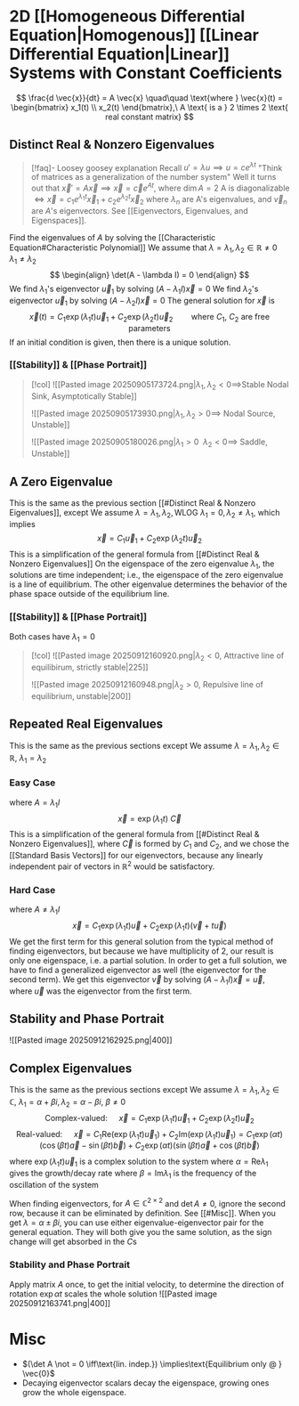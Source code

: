 # 2D [[Homogeneous Differential Equation|Homogenous]] [[Linear Differential Equation|Linear]] Systems with Constant Coefficients
$$
\frac{d \vec{x}}{dt} = A \vec{x}
\quad\quad \text{where } \vec{x}(t) = \begin{bmatrix}
x_1(t) \\
x_2(t)
\end{bmatrix},\ A \text{ is a } 2 \times 2 \text{ real constant matrix}
$$
## Distinct Real & Nonzero Eigenvalues
> [!faq]- Loosey goosey explanation
Recall $u' = \lambda u \implies u = ce^{\lambda t}$
"Think of matrices as a generalization of the number system"
Well it turns out that $\vec{x}' = A \vec{x} \implies \vec{x} = \vec{c}e^{At}$, where $\dim A = 2$
A is diagonalizable $\iff \vec{x} = c_{1} e^{\lambda_{1} t} \vec{x}_{1} + c_{2} e^{\lambda_{2} t} \vec{x}_{2}$ where $\lambda_{n}$ are A's eigenvalues, and $\vec{v}_{n}$ are $A$'s eigenvectors. See [[Eigenvectors, Eigenvalues, and Eigenspaces]].

Find the eigenvalues of $A$ by solving the [[Characteristic Equation#Characteristic Polynomial]]
We assume that $\lambda = \lambda_{1}, \lambda_{2} \in \mathbb{R} \not = 0 \quad \lambda_{1} \not = \lambda_{2}$
$$
\begin{align}
\det(A - \lambda I) = 0
\end{align}
$$
We find $\lambda_1$'s eigenvector $\vec{u}_{1}$ by solving $(A-\lambda_{1} I) \vec{x} = 0$
We find $\lambda_2$'s eigenvector $\vec{u}_{1}$ by solving $(A-\lambda_{2} I) \vec{x} = 0$
The general solution for $\vec{x}$ is
$$
\vec{x}(t) = C_{1} \exp(\lambda_{1}t) \vec{u}_{1} + C_{2} \exp(\lambda_{2}t) \vec{u}_{2} \quad \quad \text{where } C_{1},\ C_{2} \text{ are free parameters}
$$
If an initial condition is given, then there is a unique solution.
### [[Stability]] & [[Phase Portrait]]
> [!col]
> ![[Pasted image 20250905173724.png|$\lambda_{1}, \lambda_{2} < 0 \implies$Stable Nodal Sink, Asymptotically Stable]]
> 
> ![[Pasted image 20250905173930.png|$\lambda_{1}, \lambda_{2} > 0 \implies$ Nodal Source, Unstable]]
>
> ![[Pasted image 20250905180026.png|$\lambda_{1} > 0\ \ \lambda_{2} < 0 \implies$ Saddle, Unstable]]

## A Zero Eigenvalue
This is the same as the previous section [[#Distinct Real & Nonzero Eigenvalues]], except
We assume $\lambda = \lambda_{1}, \lambda_{2},\text{WLOG } \lambda_{1}=0, \lambda_{2} \not = \lambda_{1}$, which implies
$$
\vec{x} = C_{1} \vec{u}_{1} + C_{2} \exp(\lambda_{2} t) \vec{u}_{2}
$$
This is a simplification of the general formula from [[#Distinct Real & Nonzero Eigenvalues]]
On the eigenspace of the zero eigenvalue $\lambda_{1}$, the solutions are time independent; i.e., the eigenspace of the zero eigenvalue is a line of equilibrium. The other eigenvalue determines the behavior of the phase space outside of the equilibrium line.
### [[Stability]] & [[Phase Portrait]]
Both cases have $\lambda_{1} = 0$
> [!col]
> ![[Pasted image 20250912160920.png|$\lambda_{2} < 0$, Attractive line of equilibirum, strictly stable|225]]
> 
> ![[Pasted image 20250912160948.png|$\lambda_{2} > 0$, Repulsive line of equilibrium, unstable|200]]
## Repeated Real Eigenvalues
This is the same as the previous sections except
We assume $\lambda = \lambda_{1}, \lambda_{2} \in \mathbb{R},\ \lambda_{1}=\lambda_{2}$
### Easy Case
where $A = \lambda_{1} I$
$$
\vec{x} = \exp(\lambda_{1} t)\ \vec{C}
$$
This is a simplification of the general formula from [[#Distinct Real & Nonzero Eigenvalues]], where $\vec{C}$ is formed by $C_1$ and $C_2$, and we chose the [[Standard Basis Vectors]] for our eigenvectors, because any linearly independent pair of vectors in $\mathbb{R}^2$ would be satisfactory.
### Hard Case
where $A \not = \lambda_{1} I$
$$
\vec{x} = C_{1} \exp(\lambda_{1} t) \vec{u} + C_{2} \exp(\lambda_{1} t) \left(\vec{v} + t \vec{u}\right)
$$
We get the first term for this general solution from the typical method of finding eigenvectors, but because we have multiplicity of 2, our result is only one eigenspace, i.e. a partial solution. 
In order to get a full solution, we have to find a generalized eigenvector as well (the eigenvector for the second term). We get this eigenvector $\vec{v}$ by solving $(A - \lambda_{1}I) \vec{x} = \vec{u}$, where $\vec{u}$ was the eigenvector from the first term.
## Stability and Phase Portrait
![[Pasted image 20250912162925.png|400]]
## Complex Eigenvalues
This is the same as the previous sections except
We assume $\lambda = \lambda_{1}, \lambda_{2} \in \mathbb{C},\ \lambda_{1} = \alpha + \beta i, \lambda_{2} = \alpha - \beta i,\ \beta \not = 0$
$$
\text{Complex-valued: }\quad\vec{x} = C_{1} \exp(\lambda_{1} t)\vec{u}_{1} + C_{2} \exp(\lambda_{2} t)\vec{u}_{2}
$$
$$
\text{Real-valued: }\quad\vec{x} = C_{1} \mathrm{Re} (\exp(\lambda_{1} t)\vec{u}_{1}) + C_{2} \mathrm{Im} (\exp(\lambda_{1} t)\vec{u}_{1}) = 
C_1 \exp(\alpha t) \left(\cos(\beta t) \vec{a} - \sin(\beta t) \vec{b}\right) + C_2 \exp(\alpha t) \left(\sin(\beta t) \vec{a} + \cos(\beta t) \vec{b}\right)
$$
where $\exp(\lambda_{1} t)\vec{u}_{1}$ is a complex solution to the system
where $\alpha = \mathrm{Re} \lambda_{1}$ gives the growth/decay rate
where $\beta = \mathrm{Im} \lambda_{1}$ is the frequency of the oscillation of the system

When finding eigenvectors, for $A \in \mathbb{C}^{2 \times 2}$ and $\det A \not = 0$, ignore the second row, because it can be eliminated by definition. See [[#Misc]].
When you get $\lambda = \alpha \pm \beta i$, you can use either eigenvalue-eigenvector pair for the general equation. They will both give you the same solution, as the sign change will get absorbed in the $C$s
### Stability and Phase Portrait
Apply matrix $A$ once, to get the initial velocity, to determine the direction of rotation
$\exp \alpha t$ scales the whole solution
![[Pasted image 20250912163741.png|400]]
# Misc
* $(\det A \not = 0 \iff\text{lin. indep.}) \implies\text{Equilibrium only @ } \vec{0}$
* Decaying eigenvector scalars decay the eigenspace, growing ones grow the whole eigenspace. 
